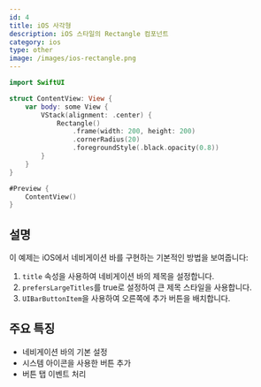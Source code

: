 ```yaml
---
id: 4
title: iOS 사각형
description: iOS 스타일의 Rectangle 컴포넌트
category: ios
type: other
image: /images/ios-rectangle.png
---
```


```swift
import SwiftUI

struct ContentView: View {
    var body: some View {
        VStack(alignment: .center) {
            Rectangle()
                .frame(width: 200, height: 200)
                .cornerRadius(20)
                .foregroundStyle(.black.opacity(0.8))
        }
    }
}

#Preview {
    ContentView()
}

```

## 설명

이 예제는 iOS에서 네비게이션 바를 구현하는 기본적인 방법을 보여줍니다:

1. `title` 속성을 사용하여 네비게이션 바의 제목을 설정합니다.
2. `prefersLargeTitles`를 true로 설정하여 큰 제목 스타일을 사용합니다.
3. `UIBarButtonItem`을 사용하여 오른쪽에 추가 버튼을 배치합니다.

## 주요 특징

- 네비게이션 바의 기본 설정
- 시스템 아이콘을 사용한 버튼 추가
- 버튼 탭 이벤트 처리 